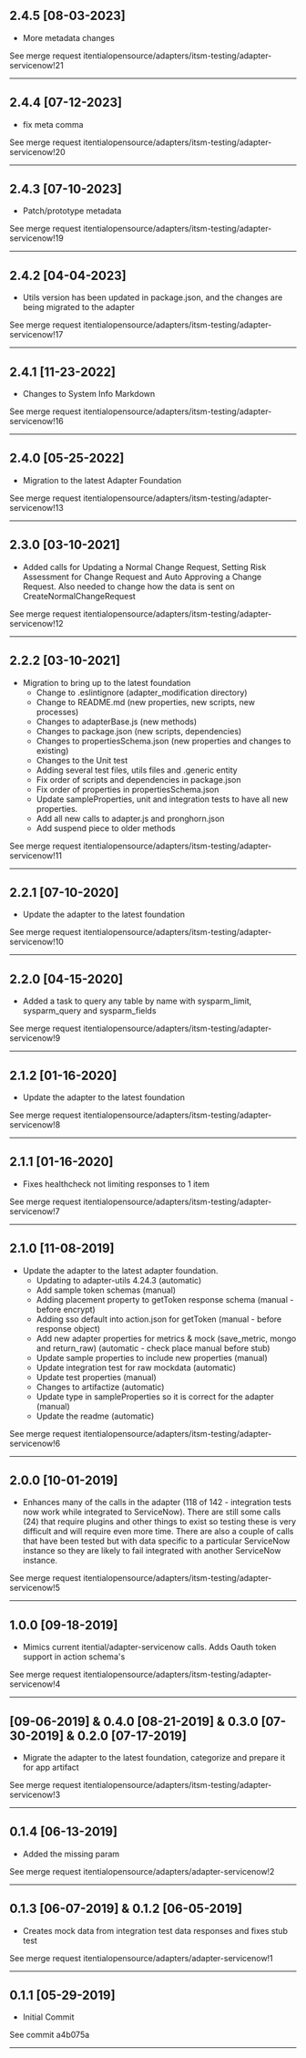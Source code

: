 
## 2.4.5 [08-03-2023]

* More metadata changes

See merge request itentialopensource/adapters/itsm-testing/adapter-servicenow!21

---

## 2.4.4 [07-12-2023]

* fix meta comma

See merge request itentialopensource/adapters/itsm-testing/adapter-servicenow!20

---

## 2.4.3 [07-10-2023]

* Patch/prototype metadata

See merge request itentialopensource/adapters/itsm-testing/adapter-servicenow!19

---

## 2.4.2 [04-04-2023]

* Utils version has been updated in package.json, and the changes are being migrated to the adapter

See merge request itentialopensource/adapters/itsm-testing/adapter-servicenow!17

---

## 2.4.1 [11-23-2022]

* Changes to System Info Markdown

See merge request itentialopensource/adapters/itsm-testing/adapter-servicenow!16

---

## 2.4.0 [05-25-2022]

* Migration to the latest Adapter Foundation

See merge request itentialopensource/adapters/itsm-testing/adapter-servicenow!13

---

## 2.3.0 [03-10-2021]

- Added calls for Updating a Normal Change Request, Setting Risk Assessment for Change Request and Auto Approving a Change Request. Also needed to change how the data is sent on CreateNormalChangeRequest

See merge request itentialopensource/adapters/itsm-testing/adapter-servicenow!12

---

## 2.2.2 [03-10-2021]

- Migration to bring up to the latest foundation
  - Change to .eslintignore (adapter_modification directory)
  - Change to README.md (new properties, new scripts, new processes)
  - Changes to adapterBase.js (new methods)
  - Changes to package.json (new scripts, dependencies)
  - Changes to propertiesSchema.json (new properties and changes to existing)
  - Changes to the Unit test
  - Adding several test files, utils files and .generic entity
  - Fix order of scripts and dependencies in package.json
  - Fix order of properties in propertiesSchema.json
  - Update sampleProperties, unit and integration tests to have all new properties.
  - Add all new calls to adapter.js and pronghorn.json
  - Add suspend piece to older methods

See merge request itentialopensource/adapters/itsm-testing/adapter-servicenow!11

---

## 2.2.1 [07-10-2020]

- Update the adapter to the latest foundation

See merge request itentialopensource/adapters/itsm-testing/adapter-servicenow!10

---

## 2.2.0 [04-15-2020]

- Added a task to query any table by name with sysparm_limit, sysparm_query and sysparm_fields

See merge request itentialopensource/adapters/itsm-testing/adapter-servicenow!9

---

## 2.1.2 [01-16-2020]

- Update the adapter to the latest foundation

See merge request itentialopensource/adapters/itsm-testing/adapter-servicenow!8

---

## 2.1.1 [01-16-2020]

- Fixes healthcheck not limiting responses to 1 item

See merge request itentialopensource/adapters/itsm-testing/adapter-servicenow!7

---

## 2.1.0 [11-08-2019]

- Update the adapter to the latest adapter foundation.
  - Updating to adapter-utils 4.24.3 (automatic)
  - Add sample token schemas (manual)
  - Adding placement property to getToken response schema (manual - before encrypt)
  - Adding sso default into action.json for getToken (manual - before response object)
  - Add new adapter properties for metrics & mock (save_metric, mongo and return_raw) (automatic - check place manual before stub)
  - Update sample properties to include new properties (manual)
  - Update integration test for raw mockdata (automatic)
  - Update test properties (manual)
  - Changes to artifactize (automatic)
  - Update type in sampleProperties so it is correct for the adapter (manual)
  - Update the readme (automatic)

See merge request itentialopensource/adapters/itsm-testing/adapter-servicenow!6

---

## 2.0.0 [10-01-2019]

- Enhances many of the calls in the adapter (118 of 142 - integration tests now work while integrated to ServiceNow). There are still some calls (24) that require plugins and other things to exist so testing these is very difficult and will require even more time. There are also a couple of calls that have been tested but with data specific to a particular ServiceNow instance so they are likely to fail integrated with another ServiceNow instance.

See merge request itentialopensource/adapters/itsm-testing/adapter-servicenow!5

---

## 1.0.0 [09-18-2019]

- Mimics current itential/adapter-servicenow calls. Adds Oauth token support in action schema's

See merge request itentialopensource/adapters/itsm-testing/adapter-servicenow!4

---

##  [09-06-2019] & 0.4.0 [08-21-2019] & 0.3.0 [07-30-2019] & 0.2.0 [07-17-2019]

- Migrate the adapter to the latest foundation, categorize and prepare it for app artifact

See merge request itentialopensource/adapters/itsm-testing/adapter-servicenow!3

---

## 0.1.4 [06-13-2019]

- Added the missing param

See merge request itentialopensource/adapters/adapter-servicenow!2

---

## 0.1.3 [06-07-2019] & 0.1.2 [06-05-2019]

- Creates mock data from integration test data responses and fixes stub test

See merge request itentialopensource/adapters/adapter-servicenow!1

---

## 0.1.1 [05-29-2019]

- Initial Commit

See commit a4b075a

---
